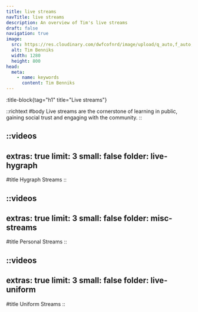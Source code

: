 ```yaml
---
title: live streams
navTitle: live streams
description: An overview of Tim's live streams
draft: false
navigation: true
image:
  src: https://res.cloudinary.com/dwfcofnrd/image/upload/q_auto,f_auto,w_1280/Tim/tim_aug_2023.png
  alt: Tim Benniks
  width: 1280
  height: 800
head:
  meta:
    - name: keywords
      content: Tim Benniks
---
```


:title-block{tag="h1" title="Live streams"}

::richtext
#body
Live streams are the cornerstone of learning in public, gaining social trust and engaging with the community.
::

::videos
---
extras: true
limit: 3
small: false
folder: live-hygraph
---
#title
Hygraph Streams
::

::videos
---
extras: true
limit: 3
small: false
folder: misc-streams
---
#title
Personal Streams
::

::videos
---
extras: true
limit: 3
small: false
folder: live-uniform
---
#title
Uniform Streams
::
